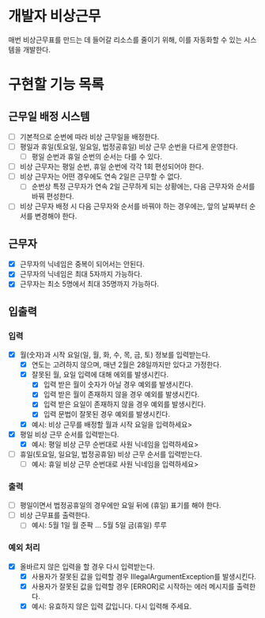 # 개발자 비상근무

매번 비상근무표를 만드는 데 들어갈 리소스를 줄이기 위해, 이를 자동화할 수 있는 시스템을 개발한다.

# 구현할 기능 목록

## 근무일 배정 시스템

- [ ] 기본적으로 순번에 따라 비상 근무일을 배정한다.
- [ ] 평일과 휴일(토요일, 일요일, 법정공휴일) 비상 근무 순번을 다르게 운영한다.
    - [ ] 평일 순번과 휴일 순번의 순서는 다를 수 있다.
- [ ] 비상 근무자는 평일 순번, 휴일 순번에 각각 1회 편성되어야 한다.
- [ ] 비상 근무자는 어떤 경우에도 연속 2일은 근무할 수 없다.
    - [ ] 순번상 특정 근무자가 연속 2일 근무하게 되는 상황에는, 다음 근무자와 순서를 바꿔 편성한다.
- [ ] 비상 근무자 배정 시 다음 근무자와 순서를 바꿔야 하는 경우에는, 앞의 날짜부터 순서를 변경해야 한다.

## 근무자

- [x] 근무자의 닉네임은 중복이 되어서는 안된다.
- [x] 근무자의 닉네임은 최대 5자까지 가능하다.
- [x] 근무자는 최소 5명에서 최대 35명까지 가능하다.

## 입출력

### 입력

- [x] 월(숫자)과 시작 요일(일, 월, 화, 수, 목, 금, 토) 정보를 입력받는다.
    - [x] 연도는 고려하지 않으며, 매년 2월은 28일까지만 있다고 가정한다.
    - [x] 잘못된 월, 요일 입력에 대해 에외를 발생시킨다.
        - [x] 입력 받은 월이 숫자가 아닐 경우 예외를 발생시킨다.
        - [x] 입력 받은 월이 존재하지 않을 경우 예외를 발생시킨다.
        - [x] 입력 받은 요일이 존재하지 않을 경우 예외를 발생시킨다.
        - [x] 입력 문법이 잘못된 경우 예외를 발생시킨다.
    - [x] 예시: 비상 근무를 배정할 월과 시작 요일을 입력하세요>
- [x] 평일 비상 근무 순서를 입력받는다.
    - [x] 예시: 평일 비상 근무 순번대로 사원 닉네임을 입력하세요>
- [ ] 휴일(토요일, 일요일, 법정공휴일) 비상 근무 순서를 입력받는다.
    - [ ] 예시: 휴일 비상 근무 순번대로 사원 닉네임을 입력하세요>

### 출력

- [ ] 평일이면서 법정공휴일의 경우에만 요일 뒤에 (휴일) 표기를 해야 한다.
- [ ] 비상 근무표를 출력한다.
    - [ ] 예시: 5월 1일 월 준팍 ... 5월 5일 금(휴일) 루루

### 예외 처리

- [x] 올바르지 않은 입력을 할 경우 다시 입력받는다.
    - [x] 사용자가 잘못된 값을 입력할 경우 IllegalArgumentException를 발생시킨다.
    - [x] 사용자가 잘못된 값을 입력할 경우 [ERROR]로 시작하는 에러 메시지를 출력한다.
    - [x] 예시: 유효하지 않은 입력 값입니다. 다시 입력해 주세요.